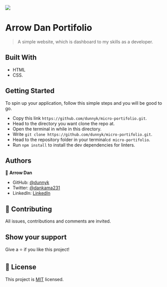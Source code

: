 ![](https://img.shields.io/badge/Microverse-blueviolet)

# Arrow Dan Portifolio

> A simple website, which is dashboard to my skills as a developer.

## Built With
- HTML
- CSS.

## Getting Started
To spin up your application, follow this  simple steps and you will be good to go.
- Copy this link `https://github.com/dunnyk/micro-portifolio.git`.
- Head to the directory you want clone the repo at.
- Open the terminal in while in this directory.
- Write `git clone https://github.com/dunnyk/micro-portifolio.git`.
- Head to the repository folder in your terminal`cd micro-portifolio`.
- Run `npm install` to install the dev dependencies for linters.

## Authors

👤 **Arrow Dan**
- GitHub: [@dunnyk](https://github.com/dunnyk)
- Twitter: [@dankama231](https://twitter.com/dankama231)
- LinkedIn: [LinkedIn](https://www.linkedin.com/in/daniel-njoroge-8091b3128/)

## 🤝 Contributing
All issues, contributions and comments are invited.

## Show your support

Give a ⭐️ if you like this project!

## 📝 License

This project is [MIT](./MIT.md) licensed.
